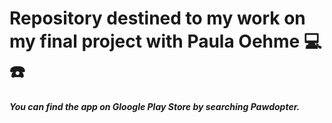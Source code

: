 # Repository destined to my work on my final project with Paula Oehme :computer: :phone:

##### You can find the app on Gloogle Play Store by searching _Pawdopter_.












